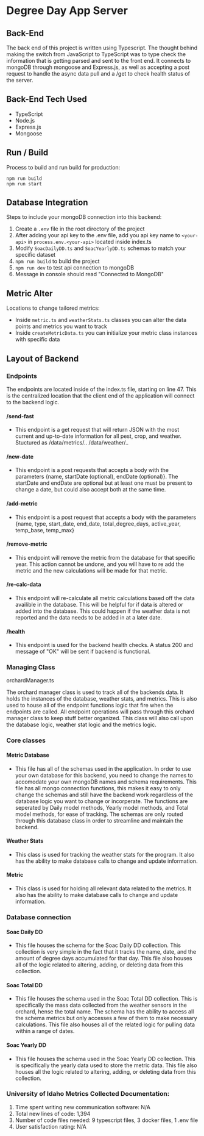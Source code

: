 # Degree Day App Server

## Back-End
The back end of this project is written using Typescript. The thought behind making the switch from JavaScript to TypeScript was to type check the information that is getting parsed and sent to the front end. It connects to mongoDB through mongoose and Express.js, as well as accepting a post request to handle the async data pull and a /get to check health status of the server.

## Back-End Tech Used
- TypeScript
- Node.js
- Express.js
- Mongoose

## Run / Build
Process to build and run build for production:

```
npm run build
npm run start
```

## Database Integration
Steps to include your mongoDB connection into this backend:

1. Create a `.env` file in the root directory of the project
2. After adding your api key to the .env file, add you api key name to `<your-api>` in `process.env.<your-api>` located inside index.ts
3. Modify `SoacDailyDD.ts` and `SoacYearlyDD.ts` schemas to match your specific dataset
4. `npm run build` to build the project
5. `npm run dev` to test api connection to mongoDB
6. Message in console should read "Connected to MongoDB"

## Metric Alter
Locations to change tailored metrics:

- Inside `metric.ts` and `weatherStats.ts` classes you can alter the data points and metrics you want to track
- Inside `createMetricData.ts` you can initialize your metric class instances with specific data

## Layout of Backend

### Endpoints
The endpoints are located inside of the index.ts file, starting on line 47. This is the centralized location that the client end of the application will connect to the backend logic.

#### /send-fast
 - This endpoint is a get request that will return JSON with the most current and up-to-date information for all pest, crop, and weather. Stuctured as /data/metrics/.. /data/weather/..

#### /new-date
 - This endpoint is a post requests that accepts a body with the parameters {name, startDate (optional), endDate (optional)}. The startDate and endDate are optional but at least one must be present to change a date, but could also accept both at the same time.

#### /add-metric
 - This endpoint is a post request that accepts a body with the parameters {name, type, start_date, end_date, total_degree_days, active_year, temp_base, temp_max}

#### /remove-metric
 - This endpoint will remove the metric from the database for that specific year. This action cannot be undone, and you will have to re add the metric and the new calculations will be made for that metric.

#### /re-calc-data
 - This endpoint will re-calculate all metric calculations based off the data availible in the database. This will be helpful for if data is altered or added into the database. This could happen if the weather data is not reported and the data needs to be added in at a later date.

#### /health
 - This endpoint is used for the backend health checks. A status 200 and message of "OK" will be sent if backend is functional.

### Managing Class
orchardManager.ts

The orchard manager class is used to track all of the backends data. It holds the instances of the database, weather stats, and metrics. This is also used to house all of the endpoint functions logic that fire when the endpoints are called. All endpoint operations will pass through this orchard manager class to keep stuff better organized. This class will also call upon the database logic, weather stat logic and the metrics logic.

### Core classes
#### Metric Database
 - This file has all of the schemas used in the application. In order to use your own database for this backend, you need to change the names to accomodate your own mongoDB names and schema requirements. This file has all mongo connection functions, this makes it easy to only change the schemas and still have the backend work regardless of the database logic you want to change or incorperate. The functions are seperated by Daily model methods, Yearly model methods, and Total model methods, for ease of tracking. The schemas are only routed through this database class in order to streamline and maintain the backend.

#### Weather Stats
 - This class is used for tracking the weather stats for the program. It also has the ability to make database calls to change and update information.

#### Metric
 - This class is used for holding all relevant data related to the metrics. It also has the ability to make database calls to change and update information.

### Database connection
#### Soac Daily DD
 - This file houses the schema for the Soac Daily DD collection. This collection is very simple in the fact that it tracks the name, date, and the amount of degree days accumulated for that day. This file also houses all of the logic related to altering, adding, or deleting data from this collection.

#### Soac Total DD
 - This file houses the schema used in the Soac Total DD collection. This is specifically the mass data collected from the weather sensors in the orchard, hense the total name. The schema has the ability to access all the schema metrics but only accesses a few of them to make necessary calculations. This file also houses all of the related logic for pulling data within a range of dates.

#### Soac Yearly DD
 - This file houses the schema used in the Soac Yearly DD collection. This is specifically the yearly data used to store the metric data. This file also houses all the logic related to altering, adding, or deleting data from this collection.

### University of Idaho Metrics Collected Documentation:
1. Time spent writing new communication software: N/A
2. Total new lines of code: 1,394
3. Number of code files needed: 9 typescript files, 3 docker files, 1 .env file
4. User satisfaction rating: N/A